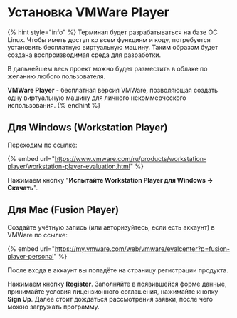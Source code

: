 # Установка VMWare Player

{% hint style="info" %}
Терминал будет разрабатываться на базе ОС Linux. Чтобы иметь доступ ко всем функциям и коду, потребуется установить бесплатную виртуальную машину. Таким образом будет создана воспроизводимая среда для разработки.

В дальнейшем весь проект можно будет разместить в облаке по желанию любого пользователя.

**VMWare Player** - бесплатная версия VMWare, позволяющая создать одну виртуальную машину для личного некоммерческого использования.
{% endhint %}

## Для Windows \(Workstation Player\)

Переходим по ссылке:

{% embed url="https://www.vmware.com/ru/products/workstation-player/workstation-player-evaluation.html" %}

Нажимаем кнопку "**Испытайте Workstation Player для Windows -&gt; Скачать**".

## Для Mac \(Fusion Player\)

Создайте учётную запись \(или авторизуйтесь, если есть аккаунт\) в VMWare по ссылке:

{% embed url="https://my.vmware.com/web/vmware/evalcenter?p=fusion-player-personal" %}

После входа в аккаунт вы попадёте на страницу регистрации продукта. 

Нажимаем кнопку **Register**. Заполняйте в появившейся форме данные, принимайте условия лицензионного соглашения, нажимайте кнопку **Sign Up**. Далее стоит дождаться рассмотрения заявки, после чего можно загружать программу.

